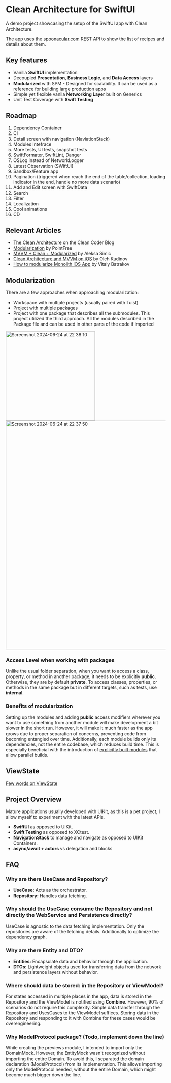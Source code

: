 # Clean Architecture for SwiftUI

A demo project showcasing the setup of the SwiftUI app with Clean Architecture.

The app uses the [spoonacular.com](https://spoonacular.com/food-api) REST API to show the list of recipes and details about them.

## Key features

* Vanilla **SwiftUI** implementation
* Decoupled **Presentation**, **Business Logic**, and **Data Access** layers
* **Modularized** with SPM - Designed for scalability. It can be used as a reference for building large production apps
* Simple yet flexible vanila **Networking Layer** built on Generics
* Unit Test Coverage with **Swift Testing**


## Roadmap

1. Dependency Container
2. CI
3. Detail screen with navigation (NaviationStack)
4. Modules Intefrace
1. More tests, UI tests, snapshot tests
1. SwiftFormater, SwiftLint, Danger
1. OSLog instead of NetworkLogger
1. Latest Observation (SWiftUI)
1. Sandbox/Feature app
2. Pagination (triggered when reach the end of the table/collection, loading indicator in the end, handle no more data scenario)
1. Add and Edit screen with SwiftData
1. Search
1. Filter
1. Localization
1. Cool animations
2. CD

## Relevant Articles 
* [The Clean Architecture](https://blog.cleancoder.com/uncle-bob/2012/08/13/the-clean-architecture.html) on the Clean Coder Blog
* [Modularization](https://www.pointfree.co/episodes/ep171-modularization-part-1) by PointFree
* [MVVM + Clean + Modularized](https://www.aleksasimic.com/product/mvvm-clean-modularized-architecture) by Aleksa Simic
* [Clean Architecture and MVVM on iOS](https://tech.olx.com/clean-architecture-and-mvvm-on-ios-c9d167d9f5b3) by Oleh Kudinov
* [How to modularize Monolith iOS App](https://vbat.dev/how-to-modularize-monolith-ios-app) by Vitaly Batrakov

## Modularization
There are a few approaches when approaching modularization: 
 - Workspace with multiple projects (usually paired with Tuist)
 - Project with multiple packages
 - Project with one package that describes all the submodules.
This project utilized the third approach. All the modules described in the Package file and can be used in other parts of the code if imported
 <img width="281" alt="Screenshot 2024-06-24 at 22 38 10" src="https://github.com/fuxlud/Clean-Architecture-SwiftUI/assets/1950116/056b5ad4-72d9-4b3d-b62f-dba06456c96d">
 <img width="719" alt="Screenshot 2024-06-24 at 22 37 50" src="https://github.com/fuxlud/Clean-Architecture-SwiftUI/assets/1950116/cd416171-3040-4779-ab19-0b3b499d0115">

### Access Level when working with packages
Unlike the usual folder separation, when you want to access a class, property, or method in another package, it needs to be explicitly **public**. Otherwise, they are by default **private**. To access classes, properties, or methods in the same package but in different targets, such as tests, use **internal**. 

### Benefits of modularization
Setting up the modules and adding **public** access modifiers wherever you want to use something from another module will make development a bit slower in the short run. However, it will make it much faster as the app grows due to proper separation of concerns, preventing code from becoming entangled over time. Additionally, each module builds only its dependencies, not the entire codebase, which reduces build time. This is especially beneficial with the introduction of [explicitly built modules](https://developer.apple.com/videos/play/wwdc2024/10171/) that allow parallel builds.

## ViewState
[Few words on ViewState](https://www.ludafux.com/post/consolidated-viewstate)

## Project Overview

Mature applications usually developed with UIKit, as this is a pet project, I allow myself to experiment with the latest APIs.
- **SwiftUI** as opposed to UIKit.
- **Swift Testing** as opposed to XCtest.
- **NavigationStack** to manage and navigate as opposed to UIKit Containers.
- **async/await + actors** vs delegation and blocks

## FAQ

### Why are there UseCase and Repository?

- **UseCase:** Acts as the orchestrator.
- **Repository:** Handles data fetching.

### Why should the UseCase consume the Repository and not directly the WebService and Persistence directly?

UseCase is agnostic to the data fetching implementation. Only the repositories are aware of the fetching details. Additionally to optimize the dependency graph.

### Why are there Entity and DTO?

- **Entities:** Encapsulate data and behavior through the application.
- **DTOs:** Lightweight objects used for transferring data from the network and persistence layers without behavior.

### Where should data be stored: in the Repository or ViewModel?

For states accessed in multiple places in the app, data is stored in the Repository and the ViewModel is notified using **Combine**. However, 90% of scenarios do not require this complexity. Simple data transfer through the Repository and UsesCases to the ViewModel suffices. Storing data in the Repository and responding to it with Combine for these cases would be overengineering.

### Why ModelProtocol package? (Todo, implement down the line)

While creating the previews module, I intended to import only the DomainMock. However, the EntityMock wasn't recognized without importing the entire Domain. To avoid this, I separated the domain declaration (ModelProtocol) from its implementation. This allows importing only the ModelProtocol needed, without the entire Domain, which might become much bigger down the line.
